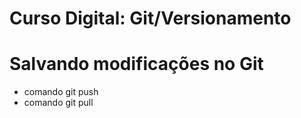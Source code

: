 # Curso Digital: Git/Versionamento

# Salvando modificações no Git
* comando git push
* comando git pull
